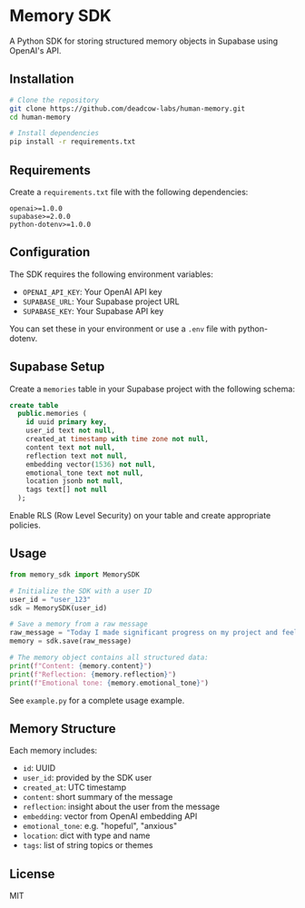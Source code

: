 # Memory SDK

A Python SDK for storing structured memory objects in Supabase using OpenAI's API.

## Installation

```bash
# Clone the repository
git clone https://github.com/deadcow-labs/human-memory.git
cd human-memory

# Install dependencies
pip install -r requirements.txt
```

## Requirements

Create a `requirements.txt` file with the following dependencies:

```
openai>=1.0.0
supabase>=2.0.0
python-dotenv>=1.0.0
```

## Configuration

The SDK requires the following environment variables:

- `OPENAI_API_KEY`: Your OpenAI API key
- `SUPABASE_URL`: Your Supabase project URL
- `SUPABASE_KEY`: Your Supabase API key

You can set these in your environment or use a `.env` file with python-dotenv.

## Supabase Setup

Create a `memories` table in your Supabase project with the following schema:

```sql
create table
  public.memories (
    id uuid primary key,
    user_id text not null,
    created_at timestamp with time zone not null,
    content text not null,
    reflection text not null,
    embedding vector(1536) not null,
    emotional_tone text not null,
    location jsonb not null,
    tags text[] not null
  );
```

Enable RLS (Row Level Security) on your table and create appropriate policies.

## Usage

```python
from memory_sdk import MemorySDK

# Initialize the SDK with a user ID
user_id = "user_123"
sdk = MemorySDK(user_id)

# Save a memory from a raw message
raw_message = "Today I made significant progress on my project and feel optimistic about finishing it soon."
memory = sdk.save(raw_message)

# The memory object contains all structured data:
print(f"Content: {memory.content}")
print(f"Reflection: {memory.reflection}")
print(f"Emotional tone: {memory.emotional_tone}")
```

See `example.py` for a complete usage example.

## Memory Structure

Each memory includes:

- `id`: UUID
- `user_id`: provided by the SDK user
- `created_at`: UTC timestamp
- `content`: short summary of the message
- `reflection`: insight about the user from the message
- `embedding`: vector from OpenAI embedding API
- `emotional_tone`: e.g. "hopeful", "anxious"
- `location`: dict with type and name
- `tags`: list of string topics or themes

## License

MIT 